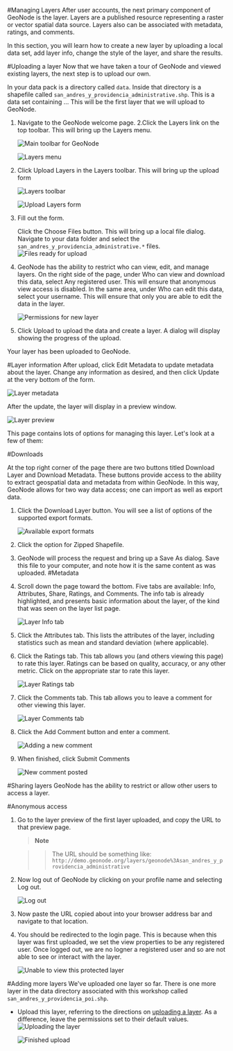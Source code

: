 #Managing Layers
After user accounts, the next primary component of GeoNode is the layer. Layers are a published resource representing a raster or vector spatial data source. Layers also can be associated with metadata, ratings, and comments.

In this section, you will learn how to create a new layer by uploading a local data set, add layer info, change the style of the layer, and share the results.

#Uploading a layer
Now that we have taken a tour of GeoNode and viewed existing layers, the next step is to upload our own.

In your data pack is a directory called ```data```. Inside that directory is a shapefile called ```san_andres_y_providencia_administrative.shp```. This is a data set containing ... This will be the first layer that we will upload to GeoNode.

1. Navigate to the GeoNode welcome page.
2.Click the Layers link on the top toolbar. This will bring up the Layers menu.

	![Main toolbar for GeoNode](img/toolbar.png)

	![Layers menu](img/layers1.png)

3. Click Upload Layers in the Layers toolbar. This will bring up the upload form

	![Layers toolbar](img/layerstoolbar.png)
	
	![Upload Layers form](img/uploadform.png)

4. Fill out the form.

	Click the Choose Files button. This will bring up a local file dialog. Navigate to your data folder and select the ```san_andres_y_providencia_administrative.*``` files.
	![Files ready for upload](img/uploadformfilled.png)

5. GeoNode has the ability to restrict who can view, edit, and manage layers. On the right side of the page, under Who can view and download this data, select Any registered user. This will ensure that anonymous view access is disabled.
In the same area, under Who can edit this data, select your username. This will ensure that only you are able to edit the data in the layer.
	
	![Permissions for new layer](img/uploadpermissions.png)

6. Click Upload to upload the data and create a layer. A dialog will display showing the progress of the upload.
	
	

Your layer has been uploaded to GeoNode.

#Layer information
After upload, click Edit Metadata to update metadata about the layer. Change any information as desired, and then click Update at the very bottom of the form.

![Layer metadata](img/layermetadata.png)

After the update, the layer will display in a preview window.

![Layer preview](img/layerpreview.png)

This page contains lots of options for managing this layer. Let's look at a few of them:

#Downloads

At the top right corner of the page there are two buttons titled Download Layer and Download Metadata. These buttons provide access to the ability to extract geospatial data and metadata from within GeoNode. In this way, GeoNode allows for two way data access; one can import as well as export data.

1. Click the Download Layer button. You will see a list of options of the supported export formats.

	![Available export formats](img/downloadformats.png)

2. Click the option for Zipped Shapefile.
3. GeoNode will process the request and bring up a Save As dialog. Save this file to your computer, and note how it is the same content as was uploaded.
#Metadata

1. Scroll down the page toward the bottom. Five tabs are available: Info, Attributes, Share, Ratings, and Comments. The info tab is already highlighted, and presents basic information about the layer, of the kind that was seen on the layer list page.

	![Layer Info tab](img/infotab.png)

2. Click the Attributes tab. This lists the attributes of the layer, including statistics such as mean and standard deviation (where applicable).
3. Click the Ratings tab. This tab allows you (and others viewing this page) to rate this layer. Ratings can be based on quality, accuracy, or any other metric. Click on the appropriate star to rate this layer.

	![Layer Ratings tab](img/layerrating.png)

4. Click the Comments tab. This tab allows you to leave a comment for other viewing this layer.

	![Layer Comments tab](img/layercomment.png)

5. Click the Add Comment button and enter a comment.

	![Adding a new comment](img/commentadd.png)

6. When finished, click Submit Comments

	![New comment posted](img/commentadded.png)

#Sharing layers
GeoNode has the ability to restrict or allow other users to access a layer.

#Anonymous access
1. Go to the layer preview of the first layer uploaded, and copy the URL to that preview page.

	> **Note**

	>> The URL should be something like: ```http://demo.geonode.org/layers/geonode%3Asan_andres_y_providencia_administrative```

2. Now log out of GeoNode by clicking on your profile name and selecting Log out.
	
	![Log out](img/logoutlink.png)

3. Now paste the URL copied about into your browser address bar and navigate to that location.
4. You should be redirected to the login page. This is because when this layer was first uploaded, we set the view properties to be any registered user. Once logged out, we are no logner a registered user and so are not able to see or interact with the layer.

	![Unable to view this protected layer](img/forbidden.png)

#Adding more layers
We've uploaded one layer so far. There is one more layer in the data directory associated with this workshop called ```san_andres_y_providencia_poi.shp```.

- Upload this layer, referring to the directions on [uploading a layer](managing.md#uploading-a-layer). As a difference, leave the permissions set to their default values.
	![Uploading the layer](img/upload2.png)

	![Finished upload](img/layer2.png)
